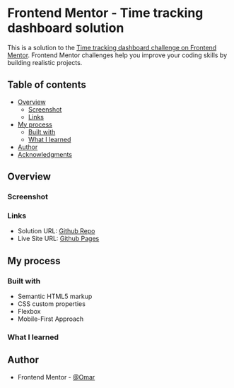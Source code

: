 # Frontend Mentor - Time tracking dashboard solution

This is a solution to the [Time tracking dashboard challenge on Frontend Mentor](https://www.frontendmentor.io/challenges/time-tracking-dashboard-UIQ7167Jw). Frontend Mentor challenges help you improve your coding skills by building realistic projects.

## Table of contents

- [Overview](#overview)
  - [Screenshot](#screenshot)
  - [Links](#links)
- [My process](#my-process)
  - [Built with](#built-with)
  - [What I learned](#what-i-learned)
- [Author](#author)
- [Acknowledgments](#acknowledgments)

## Overview

### Screenshot

<!-- ![Desktop View](./screenshot/screenshot_1.png)
![Mobile View](./screenshot/screenshot_2.png)
![Mobile View with menu](./screenshot/screenshot_3.png) -->

### Links

- Solution URL: [Github Repo](https://github.com/to-my-learning-path/time-tracking-dashboard)
- Live Site URL: [Github Pages](https://to-my-learning-path.github.io/time-tracking-dashboard)

## My process

### Built with

- Semantic HTML5 markup
- CSS custom properties
- Flexbox
- Mobile-First Approach

### What I learned

## Author

- Frontend Mentor - [@Omar](https://www.frontendmentor.io/profile/to-my-learning-path)
